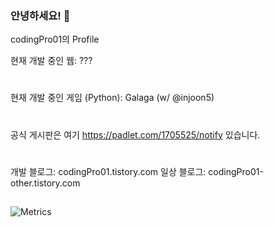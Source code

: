 ### 안녕하세요! 👋

codingPro01의 Profile

현재 개발 중인 웹: ???
#
현재 개발 중인 게임 (Python): Galaga (w/ @injoon5)
#
공식 게시판은 여기
https://padlet.com/1705525/notify
있습니다.
#
개발 블로그:
codingPro01.tistory.com
일상 블로그:
codingPro01-other.tistory.com
##
  
![Metrics](https://metrics.lecoq.io/codingPro01?template=classic&activity=1&lines=1&followup=1&gists=1&introduction=1&isocalendar=1&languages=1&pagespeed=1&stars=1&people=1&projects=1&activity.limit=5&activity.days=0&activity.filter=all&activity.visibility=all&activity.timestamps=false&introduction.title=true&isocalendar.duration=half-year&languages.colors=github&languages.threshold=0%25&people.limit=28&people.size=28&people.types=followers%2C%20following&people.identicons=false&people.shuffle=false&projects.limit=4&projects.descriptions=false&stars.limit=4&pagespeed.url=.user.website&pagespeed.detailed=false&pagespeed.screenshot=false&config.timezone=Asia%2FSeoul)

<!--
**codingCup04/codingCup04** is a ✨ _special_ ✨ repository because its `README.md` (this file) appears on your GitHub profile.

Here are some ideas to get you started:

- 🔭 I’m currently working on ...
- 🌱 I’m currently learning ...
- 👯 I’m looking to collaborate on ...
- 🤔 I’m looking for help with ...
- 💬 Ask me about ...
- 📫 How to reach me: ...
- 😄 Pronouns: ...
- ⚡ Fun fact: ...
-->
